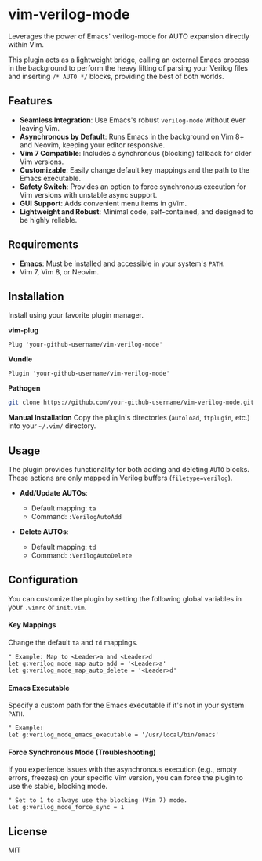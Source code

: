 # vim-verilog-mode

Leverages the power of Emacs' verilog-mode for AUTO expansion directly within Vim.

This plugin acts as a lightweight bridge, calling an external Emacs process in the background to perform the heavy lifting of parsing your Verilog files and inserting `/* AUTO */` blocks, providing the best of both worlds.

## Features

- **Seamless Integration**: Use Emacs's robust `verilog-mode` without ever leaving Vim.
- **Asynchronous by Default**: Runs Emacs in the background on Vim 8+ and Neovim, keeping your editor responsive.
- **Vim 7 Compatible**: Includes a synchronous (blocking) fallback for older Vim versions.
- **Customizable**: Easily change default key mappings and the path to the Emacs executable.
- **Safety Switch**: Provides an option to force synchronous execution for Vim versions with unstable async support.
- **GUI Support**: Adds convenient menu items in gVim.
- **Lightweight and Robust**: Minimal code, self-contained, and designed to be highly reliable.

## Requirements

- **Emacs**: Must be installed and accessible in your system's `PATH`.
- Vim 7, Vim 8, or Neovim.

## Installation

Install using your favorite plugin manager.

**vim-plug**
```vim
Plug 'your-github-username/vim-verilog-mode'
```

**Vundle**
```vim
Plugin 'your-github-username/vim-verilog-mode'
```

**Pathogen**
```bash
git clone https://github.com/your-github-username/vim-verilog-mode.git ~/.vim/bundle/vim-verilog-mode
```

**Manual Installation**
Copy the plugin's directories (`autoload`, `ftplugin`, etc.) into your `~/.vim/` directory.

## Usage

The plugin provides functionality for both adding and deleting `AUTO` blocks. These actions are only mapped in Verilog buffers (`filetype=verilog`).

- **Add/Update AUTOs**:
  - Default mapping: `ta`
  - Command: `:VerilogAutoAdd`

- **Delete AUTOs**:
  - Default mapping: `td`
  - Command: `:VerilogAutoDelete`

## Configuration

You can customize the plugin by setting the following global variables in your `.vimrc` or `init.vim`.

#### Key Mappings

Change the default `ta` and `td` mappings.

```vim
" Example: Map to <Leader>a and <Leader>d
let g:verilog_mode_map_auto_add = '<Leader>a'
let g:verilog_mode_map_auto_delete = '<Leader>d'
```

#### Emacs Executable

Specify a custom path for the Emacs executable if it's not in your system `PATH`.

```vim
" Example:
let g:verilog_mode_emacs_executable = '/usr/local/bin/emacs'
```

#### Force Synchronous Mode (Troubleshooting)

If you experience issues with the asynchronous execution (e.g., empty errors, freezes) on your specific Vim version, you can force the plugin to use the stable, blocking mode.

```vim
" Set to 1 to always use the blocking (Vim 7) mode.
let g:verilog_mode_force_sync = 1
```

## License

MIT